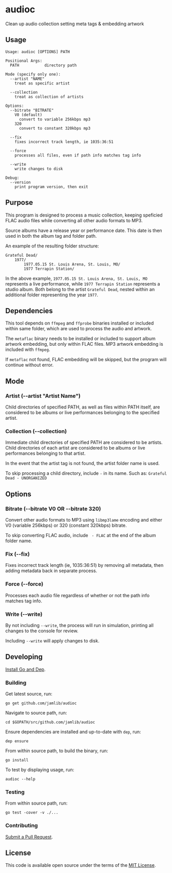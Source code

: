 # audioc

Clean up audio collection setting meta tags & embedding artwork

## Usage

```
Usage: audioc [OPTIONS] PATH

Positional Args:
  PATH           directory path

Mode (specify only one):
  --artist "NAME"
    treat as specific artist

  --collection
    treat as collection of artists

Options:
  --bitrate "BITRATE"
    V0 (default)
      convert to variable 256kbps mp3
    320
      convert to constant 320kbps mp3

  --fix
    fixes incorrect track length, ie 1035:36:51

  --force
    processes all files, even if path info matches tag info

  --write
    write changes to disk

Debug:
  --version
    print program version, then exit

```

## Purpose

This program is designed to process a music collection, keeping speficied FLAC
audio files while converting all other audio formats to MP3.

Source albums have a release year or performance date. This date is then used
in both the album tag and folder path.

An example of the resulting folder structure:

```
Grateful Dead/
    1977/
        1977.05.15 St. Louis Arena, St. Louis, MO/
        1977 Terrapin Station/
```

In the above example, `1977.05.15 St. Louis Arena, St. Louis, MO` represents a
live performance, while `1977 Terrapin Station` represents a studio album. Both
belong to the artist `Grateful Dead`, nested within an additional folder
representing the year `1977`.

## Dependencies

This tool depends on `ffmpeg` and `ffprobe` binaries installed or included
within same folder, which are used to process the audio and artwork.

The `metaflac` binary needs to be installed or included to support album
artwork embedding, but only within FLAC files. MP3 artwork embedding is
included with `ffmpeg`.

If `metaflac` not found, FLAC embedding will be skipped, but the program will
continue without error.

## Mode

### Artist (--artist "Artist Name")

Child directories of specified PATH, as well as files within PATH itself, are
considered to be albums or live performances belonging to the specified artist.

### Collection (--collection)

Immediate child directories of specified PATH are considered to be artists.
Child directories of each artist are considered to be albums or live
performances belonging to that artist.

In the event that the artist tag is not found, the artist folder name is used.

To skip processing a child directory, include ` - ` in its name. Such as:
`Grateful Dead - UNORGANIZED`

## Options

### Bitrate (--bitrate V0 OR --bitrate 320)

Convert other audio formats to MP3 using `libmp3lame` encoding and either V0
(variable 256kbps) or 320 (constant 320kbps) bitrate.

To skip converting FLAC audio, include ` - FLAC` at the end of the album folder
name.

### Fix (--fix)

Fixes incorrect track length (ie, 1035:36:51) by removing all metadata, then
adding metadata back in separate process.

### Force (--force)

Processes each audio file regardless of whether or not the path info matches
tag info.

### Write (--write)

By not including `--write`, the process will run in simulation, printing all
changes to the console for review.

Including `--write` will apply changes to disk.

## Developing

[Install Go and Dep](docs/INSTALL_GO_DEP.md).

### Building

Get latest source, run:

    go get github.com/jamlib/audioc

Navigate to source path, run:

    cd $GOPATH/src/github.com/jamlib/audioc

Ensure dependencies are installed and up-to-date with `dep`, run:

    dep ensure

From within source path, to build the binary, run:

    go install

To test by displaying usage, run:

    audioc --help

### Testing

From within source path, run:

    go test -cover -v ./...

### Contributing

[Submit a Pull Request](docs/SUBMIT_PR.md).

## License

This code is available open source under the terms of the
[MIT License](http://opensource.org/licenses/MIT).
